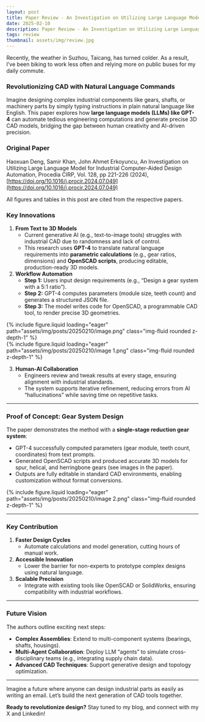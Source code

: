 ```yaml
---
layout: post
title: Paper Review - An Investigation on Utilizing Large Language Model for Industrial Computer-Aided Design Automation
date: 2025-02-10
description: Paper Review - An Investigation on Utilizing Large Language Model for Industrial Computer-Aided Design Automation
tags: review
thumbnail: assets/img/review.jpg
---
```


Recently, the weather in Suzhou, Taicang, has turned colder. As a result, I’ve been biking to work less often and relying more on public buses for my daily commute.

### Revolutionizing CAD with Natural Language Commands

Imagine designing complex industrial components like gears, shafts, or machinery parts by simply typing instructions in plain natural language like English. This paper explores how **large language models (LLMs) like GPT-4** can automate tedious engineering computations and generate precise 3D CAD models, bridging the gap between human creativity and AI-driven precision.

### Original Paper

Haoxuan Deng, Samir Khan, John Ahmet Erkoyuncu, An Investigation on Utilizing Large Language Model for Industrial Computer-Aided Design Automation, Procedia CIRP, Vol. 128, pp 221-226 (2024), [https://doi.org/10.1016/j.procir.2024.07.049](https://doi.org/10.1016/j.procir.2024.07.049)

All figures and tables in this post are cited from the respective papers.

### **Key Innovations**

1. **From Text to 3D Models**
    - Current generative AI (e.g., text-to-image tools) struggles with industrial CAD due to randomness and lack of control.
    - This research uses **GPT-4** to translate natural language requirements into **parametric calculations** (e.g., gear ratios, dimensions) and **OpenSCAD scripts**, producing editable, production-ready 3D models.
2. **Workflow Automation**
    - **Step 1:** Users input design requirements (e.g., “Design a gear system with a 5:1 ratio”).
    - **Step 2:** GPT-4 computes parameters (module size, teeth count) and generates a structured JSON file.
    - **Step 3:** The model writes code for OpenSCAD, a programmable CAD tool, to render precise 3D geometries.

<div class="row mt-3">
    <div class="col-sm mt-3 mt-md-0">
        {% include figure.liquid loading="eager" path="assets/img/posts/20250210/image.png" class="img-fluid rounded z-depth-1" %}
    </div>
</div>

<div class="row mt-3">
    <div class="col-sm mt-3 mt-md-0">
        {% include figure.liquid loading="eager" path="assets/img/posts/20250210/image 1.png" class="img-fluid rounded z-depth-1" %}
    </div>
</div>

3. **Human-AI Collaboration**
    - Engineers review and tweak results at every stage, ensuring alignment with industrial standards.
    - The system supports iterative refinement, reducing errors from AI “hallucinations” while saving time on repetitive tasks.

---

### **Proof of Concept: Gear System Design**

The paper demonstrates the method with a **single-stage reduction gear system**:

- GPT-4 successfully computed parameters (gear module, teeth count, coordinates) from text prompts.
- Generated OpenSCAD scripts and produced accurate 3D models for spur, helical, and herringbone gears (see images in the paper).
- Outputs are fully editable in standard CAD environments, enabling customization without format conversions.

<div class="row mt-3">
    <div class="col-sm mt-3 mt-md-0">
        {% include figure.liquid loading="eager" path="assets/img/posts/20250210/image 2.png" class="img-fluid rounded z-depth-1" %}
    </div>
</div>

---

### Key Contribution

1. **Faster Design Cycles**
    - Automate calculations and model generation, cutting hours of manual work.
2. **Accessible Innovation**
    - Lower the barrier for non-experts to prototype complex designs using natural language.
3. **Scalable Precision**
    - Integrate with existing tools like OpenSCAD or SolidWorks, ensuring compatibility with industrial workflows.

---

### **Future Vision**

The authors outline exciting next steps:

- **Complex Assemblies**: Extend to multi-component systems (bearings, shafts, housings).
- **Multi-Agent Collaboration**: Deploy LLM “agents” to simulate cross-disciplinary teams (e.g., integrating supply chain data).
- **Advanced CAD Techniques**: Support generative design and topology optimization.

---

Imagine a future where anyone can design industrial parts as easily as writing an email. Let’s build the next generation of CAD tools together.

**Ready to revolutionize design?** Stay tuned to my blog, and connect with my X and Linkedin!